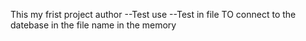 This my frist project 
author --Test
use   --Test in file 
TO connect to the datebase in the file name in the memory